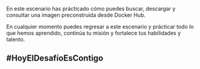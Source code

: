 En este escenario has prácticado cómo puedes buscar, descargar y consultar una imagen preconstruida desde Docker Hub.

En cualquier momento puedes regresar a este escenario y prácticar todo lo que hemos aprendido, continúa tu misión y fortalece tus habilidades y talento.

## #HoyElDesafíoEsContigo
